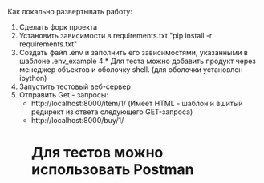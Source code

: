 Как локально развертывать работу:

1. Сделать форк проекта
2. Установить зависимости в requirements.txt "pip install -r requirements.txt"
3. Создать файл .env и заполнить его зависимостями, указанными в шаблоне .env_example
4.* Для теста можно добавить продукт через менеджер объектов и оболочку shell. (для оболочки установлен ipython)
5. Запустить тестовый веб-сервер
6. Отправить Get - запросы:
   - http://localhost:8000/item/1/ (Имеет HTML - шаблон и вшитый редирект из ответа следующего GET-запроса)
   - http://localhost:8000/buy/1/
     # Для тестов можно использовать Postman
